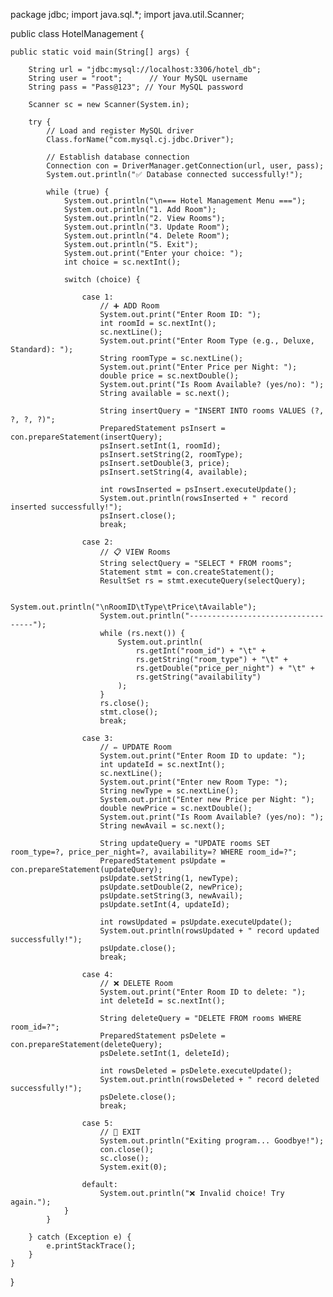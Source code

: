 package jdbc;
import java.sql.*;
import java.util.Scanner;

public class HotelManagement {

    public static void main(String[] args) {

        String url = "jdbc:mysql://localhost:3306/hotel_db";
        String user = "root";      // Your MySQL username
        String pass = "Pass@123"; // Your MySQL password

        Scanner sc = new Scanner(System.in);

        try {
            // Load and register MySQL driver
            Class.forName("com.mysql.cj.jdbc.Driver");

            // Establish database connection
            Connection con = DriverManager.getConnection(url, user, pass);
            System.out.println("✅ Database connected successfully!");

            while (true) {
                System.out.println("\n=== Hotel Management Menu ===");
                System.out.println("1. Add Room");
                System.out.println("2. View Rooms");
                System.out.println("3. Update Room");
                System.out.println("4. Delete Room");
                System.out.println("5. Exit");
                System.out.print("Enter your choice: ");
                int choice = sc.nextInt();

                switch (choice) {

                    case 1:
                        // ➕ ADD Room
                        System.out.print("Enter Room ID: ");
                        int roomId = sc.nextInt();
                        sc.nextLine();
                        System.out.print("Enter Room Type (e.g., Deluxe, Standard): ");
                        String roomType = sc.nextLine();
                        System.out.print("Enter Price per Night: ");
                        double price = sc.nextDouble();
                        System.out.print("Is Room Available? (yes/no): ");
                        String available = sc.next();

                        String insertQuery = "INSERT INTO rooms VALUES (?, ?, ?, ?)";
                        PreparedStatement psInsert = con.prepareStatement(insertQuery);
                        psInsert.setInt(1, roomId);
                        psInsert.setString(2, roomType);
                        psInsert.setDouble(3, price);
                        psInsert.setString(4, available);

                        int rowsInserted = psInsert.executeUpdate();
                        System.out.println(rowsInserted + " record inserted successfully!");
                        psInsert.close();
                        break;

                    case 2:
                        // 📋 VIEW Rooms
                        String selectQuery = "SELECT * FROM rooms";
                        Statement stmt = con.createStatement();
                        ResultSet rs = stmt.executeQuery(selectQuery);

                        System.out.println("\nRoomID\tType\tPrice\tAvailable");
                        System.out.println("-----------------------------------");
                        while (rs.next()) {
                            System.out.println(
                                rs.getInt("room_id") + "\t" +
                                rs.getString("room_type") + "\t" +
                                rs.getDouble("price_per_night") + "\t" +
                                rs.getString("availability")
                            );
                        }
                        rs.close();
                        stmt.close();
                        break;

                    case 3:
                        // ✏ UPDATE Room
                        System.out.print("Enter Room ID to update: ");
                        int updateId = sc.nextInt();
                        sc.nextLine();
                        System.out.print("Enter new Room Type: ");
                        String newType = sc.nextLine();
                        System.out.print("Enter new Price per Night: ");
                        double newPrice = sc.nextDouble();
                        System.out.print("Is Room Available? (yes/no): ");
                        String newAvail = sc.next();

                        String updateQuery = "UPDATE rooms SET room_type=?, price_per_night=?, availability=? WHERE room_id=?";
                        PreparedStatement psUpdate = con.prepareStatement(updateQuery);
                        psUpdate.setString(1, newType);
                        psUpdate.setDouble(2, newPrice);
                        psUpdate.setString(3, newAvail);
                        psUpdate.setInt(4, updateId);

                        int rowsUpdated = psUpdate.executeUpdate();
                        System.out.println(rowsUpdated + " record updated successfully!");
                        psUpdate.close();
                        break;

                    case 4:
                        // ❌ DELETE Room
                        System.out.print("Enter Room ID to delete: ");
                        int deleteId = sc.nextInt();

                        String deleteQuery = "DELETE FROM rooms WHERE room_id=?";
                        PreparedStatement psDelete = con.prepareStatement(deleteQuery);
                        psDelete.setInt(1, deleteId);

                        int rowsDeleted = psDelete.executeUpdate();
                        System.out.println(rowsDeleted + " record deleted successfully!");
                        psDelete.close();
                        break;

                    case 5:
                        // 🚪 EXIT
                        System.out.println("Exiting program... Goodbye!");
                        con.close();
                        sc.close();
                        System.exit(0);

                    default:
                        System.out.println("❌ Invalid choice! Try again.");
                }
            }

        } catch (Exception e) {
            e.printStackTrace();
        }
    }
}
